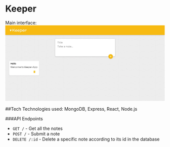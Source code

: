 # Keeper
Main interface:
![keeper](https://github.com/MJYin-1417/Keeper/blob/main/keeper.jpg)

##Tech
Technologies used: MongoDB, Express, React, Node.js

###API Endpoints
  * `GET /` - Get all the notes
  * `POST /` - Submit a note
  * `DELETE /:id` - Delete a specific note according to its id in the database
